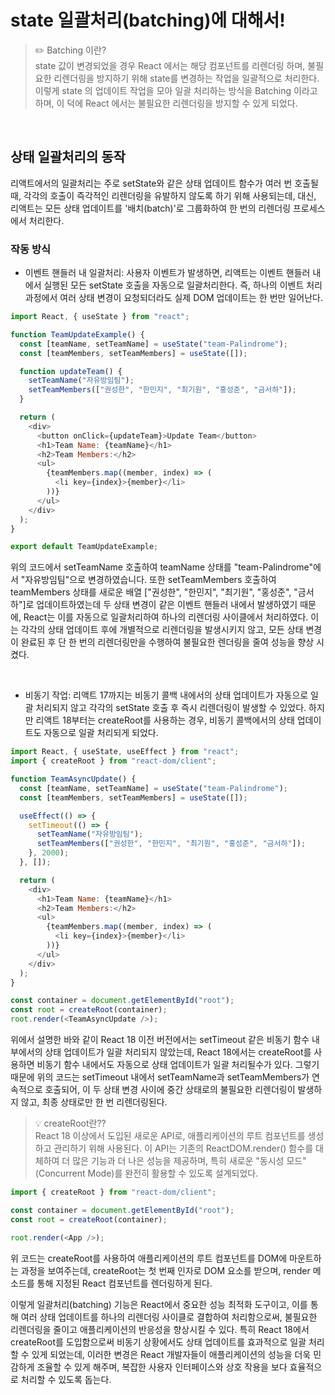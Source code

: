 # state 일괄처리(batching)에 대해서!

> ✏️ Batching 이란? <br />
> state 값이 변경되었을 경우 React 에서는 해당 컴포넌트를 리렌더링 하며, 불필요한 리렌더링을 방지하기 위해 state를 변경하는 작업을 일괄적으로 처리한다.
> 이렇게 state 의 업데이트 작업을 모아 일괄 처리하는 방식을 Batching 이라고 하며, 이 덕에 React 에서는 불필요한 리렌더링을 방지할 수 있게 되었다.

<br />

## 상태 일괄처리의 동작

리액트에서의 일괄처리는 주로 setState와 같은 상태 업데이트 함수가 여러 번 호출될 때, 각각의 호출이 즉각적인 리렌더링을 유발하지 않도록 하기 위해 사용되는데, 대신, 리액트는 모든 상태 업데이트를 '배치(batch)'로 그룹화하여 한 번의 리렌더링 프로세스에서 처리한다.

### 작동 방식

- 이벤트 핸들러 내 일괄처리: 사용자 이벤트가 발생하면, 리액트는 이벤트 핸들러 내에서 실행된 모든 setState 호출을 자동으로 일괄처리한다. 즉, 하나의 이벤트 처리 과정에서 여러 상태 변경이 요청되더라도 실제 DOM 업데이트는 한 번만 일어난다.

```js
import React, { useState } from "react";

function TeamUpdateExample() {
  const [teamName, setTeamName] = useState("team-Palindrome");
  const [teamMembers, setTeamMembers] = useState([]);

  function updateTeam() {
    setTeamName("자유방임팀");
    setTeamMembers(["권성한", "한민지", "최기원", "홍성준", "금서하"]);
  }

  return (
    <div>
      <button onClick={updateTeam}>Update Team</button>
      <h1>Team Name: {teamName}</h1>
      <h2>Team Members:</h2>
      <ul>
        {teamMembers.map((member, index) => (
          <li key={index}>{member}</li>
        ))}
      </ul>
    </div>
  );
}

export default TeamUpdateExample;
```

위의 코드에서 setTeamName 호출하여 teamName 상태를 "team-Palindrome"에서 "자유방임팀"으로 변경하였습니다.
또한 setTeamMembers 호출하여 teamMembers 상태를 새로운 배열 ["권성한", "한민지", "최기원", "홍성준", "금서하"]로 업데이트하였는데 두 상태 변경이 같은 이벤트 핸들러 내에서 발생하였기 때문에, React는 이를 자동으로 일괄처리하여 하나의 리렌더링 사이클에서 처리하였다. 이는 각각의 상태 업데이트 후에 개별적으로 리렌더링을 발생시키지 않고, 모든 상태 변경이 완료된 후 단 한 번의 리렌더링만을 수행하여 불필요한 렌더링을 줄여 성능을 향상 시켰다.

<br />

- 비동기 작업: 리액트 17까지는 비동기 콜백 내에서의 상태 업데이트가 자동으로 일괄 처리되지 않고 각각의 setState 호출 후 즉시 리렌더링이 발생할 수 있었다. 하지만 리액트 18부터는 createRoot를 사용하는 경우, 비동기 콜백에서의 상태 업데이트도 자동으로 일괄 처리되게 되었다.

```js
import React, { useState, useEffect } from "react";
import { createRoot } from "react-dom/client";

function TeamAsyncUpdate() {
  const [teamName, setTeamName] = useState("team-Palindrome");
  const [teamMembers, setTeamMembers] = useState([]);

  useEffect(() => {
    setTimeout(() => {
      setTeamName("자유방임팀");
      setTeamMembers(["권성한", "한민지", "최기원", "홍성준", "금서하"]);
    }, 2000);
  }, []);

  return (
    <div>
      <h1>Team Name: {teamName}</h1>
      <h2>Team Members:</h2>
      <ul>
        {teamMembers.map((member, index) => (
          <li key={index}>{member}</li>
        ))}
      </ul>
    </div>
  );
}

const container = document.getElementById("root");
const root = createRoot(container);
root.render(<TeamAsyncUpdate />);
```

위에서 설명한 바와 같이 React 18 이전 버전에서는 setTimeout 같은 비동기 함수 내부에서의 상태 업데이트가 일괄 처리되지 않았는데, React 18에서는 createRoot를 사용하면 비동기 함수 내에서도 자동으로 상태 업데이트가 일괄 처리될수가 있다. 그렇기 때문에 위의 코드는 setTimeout 내에서 setTeamName과 setTeamMembers가 연속적으로 호출되어, 이 두 상태 변경 사이에 중간 상태로의 불필요한 리렌더링이 발생하지 않고, 최종 상태로만 한 번 리렌더링된다.

> 💡 createRoot란?? <br />
> React 18 이상에서 도입된 새로운 API로, 애플리케이션의 루트 컴포넌트를 생성하고 관리하기 위해 사용된다. 이 API는 기존의 ReactDOM.render() 함수를 대체하여 더 많은 기능과 더 나은 성능을 제공하며, 특히 새로운 "동시성 모드"(Concurrent Mode)를 완전히 활용할 수 있도록 설계되었다.

```js
import { createRoot } from "react-dom/client";

const container = document.getElementById("root");
const root = createRoot(container);

root.render(<App />);
```

위 코드는 createRoot를 사용하여 애플리케이션의 루트 컴포넌트를 DOM에 마운트하는 과정을 보여주는데, createRoot는 첫 번째 인자로 DOM 요소를 받으며, render 메소드를 통해 지정된 React 컴포넌트를 렌더링하게 된다.

이렇게 일괄처리(batching) 기능은 React에서 중요한 성능 최적화 도구이고, 이를 통해 여러 상태 업데이트를 하나의 리렌더링 사이클로 결합하여 처리함으로써, 불필요한 리렌더링을 줄이고 애플리케이션의 반응성을 향상시킬 수 있다. 특히 React 18에서 createRoot를 도입함으로써 비동기 상황에서도 상태 업데이트를 효과적으로 일괄 처리할 수 있게 되었는데, 이러한 변경은 React 개발자들이 애플리케이션의 성능을 더욱 민감하게 조율할 수 있게 해주며, 복잡한 사용자 인터페이스와 상호 작용을 보다 효율적으로 처리할 수 있도록 돕는다.
